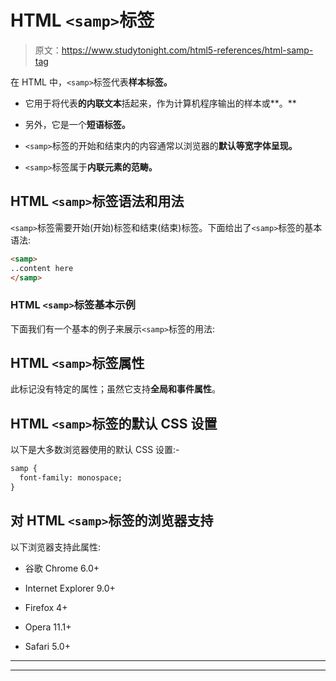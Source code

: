 # HTML `<samp>`标签

> 原文：<https://www.studytonight.com/html5-references/html-samp-tag>

在 HTML 中，`<samp>`标签代表**样本标签。**

*   它用于将代表**的内联文本**括起来，作为计算机程序输出的样本或**。**

*   另外，它是一个**短语标签。**

*   `<samp>`标签的开始和结束内的内容通常以浏览器的**默认等宽字体呈现。**

*   `<samp>`标签属于**内联元素的范畴。**

## HTML `<samp>`标签语法和用法

`<samp>`标签需要开始(开始)标签和结束(结束)标签。下面给出了`<samp>`标签的基本语法:

```html
<samp>
..content here
</samp>
```

### HTML `<samp>`标签基本示例

下面我们有一个基本的例子来展示`<samp>`标签的用法:

## HTML `<samp>`标签属性

此标记没有特定的属性；虽然它支持**全局和事件属性**。

## HTML `<samp>`标签的默认 CSS 设置

以下是大多数浏览器使用的默认 CSS 设置:-

```html
samp {
  font-family: monospace;
}
```

## 对 HTML `<samp>`标签的浏览器支持

以下浏览器支持此属性:

*   谷歌 Chrome 6.0+

*   Internet Explorer 9.0+

*   Firefox 4+

*   Opera 11.1+

*   Safari 5.0+

* * *

* * *